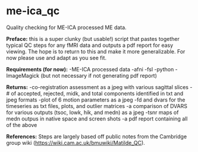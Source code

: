 # me-ica_qc
Quality checking for ME-ICA processed ME data.

<b>Preface:</b> this is a super clunky (but usable!) script that pastes together typical QC steps for any fMRI data and outputs a pdf report for easy viewing. The hope is to return to this and make it more generalizable. For now please use and adapt as you see fit.

<b>Requirements (for now):</b>
-ME-ICA processed data
-afni
-fsl
-python
-ImageMagick (but not necessary if not generating pdf report)


<b>Returns:</b>
-co-registration assessment as a jpeg with various sagittal slices
-# of accepted, rejected, midk, and total components identified in txt and jpeg formats
-plot of 6 motion parameters as a jpeg
-fd and dvars for the timeseries as txt files, plots, and outlier matrices
-a comparison of DVARS for various outputs (tsoc, lowk, hik, and medn) as a jpeg
-tsnr maps of medn outpus in native space and screen shots
-a pdf report containing all of the above


<b>References:</b>
Steps are largely based off public notes from the Cambridge group wiki (https://wiki.cam.ac.uk/bmuwiki/Matilde_QC).
